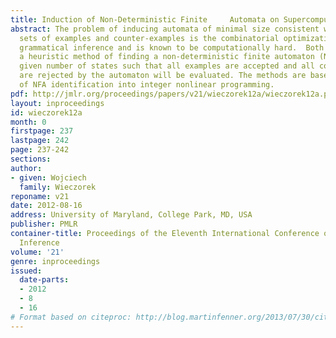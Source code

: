 ```yaml
---
title: Induction of Non-Deterministic Finite     Automata on Supercomputers
abstract: The problem of inducing automata of minimal size consistent with finite
  sets of examples and counter-examples is the combinatorial optimization task of
  grammatical inference and is known to be computationally hard.  Both an exact and
  a heuristic method of finding a non-deterministic finite automaton (NFA) with a
  given number of states such that all examples are accepted and all counter-examples
  are rejected by the automaton will be evaluated. The methods are based on a translation
  of NFA identification into integer nonlinear programming.
pdf: http://jmlr.org/proceedings/papers/v21/wieczorek12a/wieczorek12a.pdf
layout: inproceedings
id: wieczorek12a
month: 0
firstpage: 237
lastpage: 242
page: 237-242
sections: 
author:
- given: Wojciech
  family: Wieczorek
reponame: v21
date: 2012-08-16
address: University of Maryland, College Park, MD, USA
publisher: PMLR
container-title: Proceedings of the Eleventh International Conference on Grammatical
  Inference
volume: '21'
genre: inproceedings
issued:
  date-parts:
  - 2012
  - 8
  - 16
# Format based on citeproc: http://blog.martinfenner.org/2013/07/30/citeproc-yaml-for-bibliographies/
---
```

